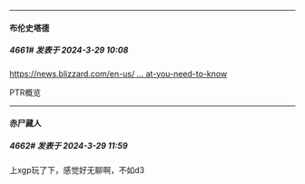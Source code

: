 ﻿
*****

####  布伦史塔德  
##### 4661#       发表于 2024-3-29 10:08

[https://news.blizzard.com/en-us/ ... at-you-need-to-know](https://news.blizzard.com/en-us/diablo4/24078324/the-diablo-iv-season-4-ptr-what-you-need-to-know)

PTR概览


*****

####  赤尸藏人  
##### 4662#       发表于 2024-3-29 11:59

上xgp玩了下，感觉好无聊啊，不如d3


